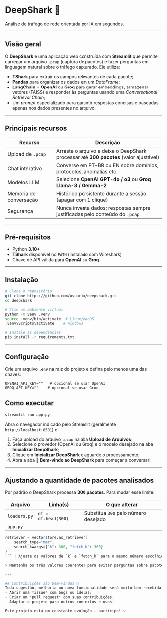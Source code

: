 # DeepShark 🦈

Análise de tráfego de rede orientada por IA em segundos.

---

## Visão geral

O **DeepShark** é uma aplicação web construída com **Streamlit** que permite carregar um arquivo `.pcap` (captura de pacotes) e fazer perguntas em linguagem natural sobre o tráfego capturado. Ele utiliza:

- **TShark** para extrair os campos relevantes de cada pacote;
- **Pandas** para organizar os dados em um _DataFrame_;
- **LangChain** + **OpenAI** ou **Groq** para gerar embeddings, armazenar vetores (FAISS) e responder às perguntas usando uma _Conversational Retrieval Chain_;
- Um _prompt_ especializado para garantir respostas concisas e baseadas apenas nos dados presentes no arquivo.

---

## Principais recursos

| Recurso                | Descrição                                                                             |
| ---------------------- | ------------------------------------------------------------------------------------- |
| Upload de `.pcap`      | Arraste o arquivo e deixe o DeepShark processar até **300 pacotes** (valor ajustável) |
| Chat interativo        | Converse em PT-BR ou EN sobre domínios, protocolos, anomalias etc.                    |
| Modelos LLM            | Selecione **OpenAI GPT-4o / o3** ou **Groq Llama-3 / Gemma-2**                        |
| Memória de conversação | Histórico persistente durante a sessão (apagar com 1 clique)                          |
| Segurança              | Nunca inventa dados; respostas sempre justificadas pelo conteúdo do `.pcap`           |

---

## Pré-requisitos

- Python **3.10+**
- **TShark** disponível no `PATH` (instalado com Wireshark)
- Chave de API válida para **OpenAI** ou **Groq**

---

## Instalação

```bash
# Clone o repositório
git clone https://github.com/usuario/deepshark.git
cd deepshark

# Crie um ambiente virtual
python -m venv .venv
source .venv/bin/activate  # Linux/macOS
.venv\Scripts\activate    # Windows

# Instale as dependências
pip install -r requirements.txt
```

---

## Configuração

Crie um arquivo **`.env`** na raiz do projeto e defina pelo menos uma das chaves:

```
OPENAI_API_KEY=""   # opcional se usar OpenAI
GROQ_API_KEY=""    # opcional se usar Groq
```

## Como executar

```bash
streamlit run app.py
```

Abra o navegador indicado pelo Streamlit (geralmente `http://localhost:8501`) e:

1. Faça upload do arquivo `.pcap` na aba **Upload de Arquivos**;
2. Selecione o provedor (OpenAI ou Groq) e o modelo desejado na aba **Inicializar DeepShark**;
3. Clique em **Inicializar DeepShark** e aguarde o processamento;
4. Abra a aba **🦈 Bem-vindo ao DeepShark** para começar a conversar!

---

## Ajustando a quantidade de pacotes analisados

Por padrão o DeepShark processa **300 pacotes**. Para mudar esse limite:

| Arquivo      | Linha(s)            | O que alterar                        |
| ------------ | ------------------- | ------------------------------------ |
| `loaders.py` | `df = df.head(300)` | Substitua `300` pelo número desejado |
| `app.py`     |                     |                                      |

````python
retriever = vectorstore.as_retriever(
    search_type="mmr",
    search_kwargs={"k": 300, "fetch_k": 300}
)
``` | Ajuste os valores de `k` e `fetch_k` para o mesmo número escolhido acima |

> Mantenha os três valores coerentes para evitar perguntas sobre pacotes que não foram indexados.

---

## Contribuições são bem-vindas 🤝
Toda sugestão, melhoria ou nova funcionalidade será muito bem recebida! Sinta-se à vontade para:
- Abrir uma *issue* com bugs ou ideias;
- Criar um *pull request* com suas contribuições;
- Adaptar o projeto para outros contextos e usos!

Este projeto está em constante evolução — participe! 💡
````
